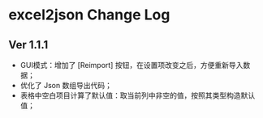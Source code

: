 # excel2json Change Log

## Ver 1.1.1

* GUI模式：增加了 [Reimport] 按钮，在设置项改变之后，方便重新导入数据；
* 优化了 Json 数组导出代码；
* 表格中空白项目计算了默认值：取当前列中非空的值，按照其类型构造默认值；



